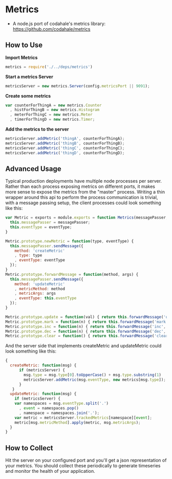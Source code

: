 Metrics
=======

* A node.js port of codahale's metrics library: https://github.com/codahale/metrics

How to Use
----------

**Import Metrics**

```javascript
metrics = require('./../deps/metrics')
```

**Start a metrics Server**

```javascript
metricsServer = new metrics.Server(config.metricsPort || 9091);
```

**Create some metrics**

```javascript
var counterForThingA = new metrics.Counter
  , histForThingB = new metrics.Histogram
  , meterForThingC = new metrics.Meter
  , timerForThingD = new metrics.Timer;
```

**Add the metrics to the server**

```javascript
metricsServer.addMetric('thingA', counterForThingA);
metricsServer.addMetric('thingB', counterForThingB);
metricsServer.addMetric('thingC', counterForThingC);
metricsServer.addMetric('thingD', counterForThingD);
```


Advanced Usage
--------------
Typical production deployments have multiple node processes per server.  Rather than each process exposing metrics on different ports, it makes more sense to expose the metrics from the "master" process.  Writing a thin wrapper around this api to perform the process communication is trivial, with a message passing setup, the client processes could look something like this:

```javascript
var Metric = exports = module.exports = function Metrics(messagePasser, eventType) {
  this.messagePasser = messagePasser;
  this.eventType = eventType;
}

Metric.prototype.newMetric = function(type, eventType) {
  this.messagePasser.sendMessage({
    method: 'createMetric'
    , type: type
    , eventType: eventType
  }); 
}
Metric.prototype.forwardMessage = function(method, args) { 
  this.messagePasser.sendMessage({
    method: 'updateMetric'
    , metricMethod: method
    , metricArgs: args
    , eventType: this.eventType
  }); 
}

Metric.prototype.update = function(val) { return this.forwardMessage('update', [val]); }
Metric.prototype.mark = function(n) { return this.forwardMessage('mark', [n]); }
Metric.prototype.inc = function(n) { return this.forwardMessage('inc', [n]); }
Metric.prototype.dec = function(n) { return this.forwardMessage('dec', [n]); }
Metric.prototype.clear = function() { return this.forwardMessage('clear'); }
```

And the server side that implements createMetric and updateMetric could look something like this:

```javascript
{
  createMetric: function(msg) {
      if (metricsServer) {
        msg.type = msg.type[0].toUpperCase() + msg.type.substring(1)
        metricsServer.addMetric(msg.eventType, new metrics[msg.type]);
      }
   }
  updateMetric: function(msg) {
    if (metricsServer) {
    var namespaces = msg.eventType.split('.')
      , event = namespaces.pop()
      , namespace = namespaces.join('.');
    var metric = metricsServer.trackedMetrics[namespace][event];
    metric[msg.metricMethod].apply(metric, msg.metricArgs);
  }
}
```

How to Collect
--------------

Hit the server on your configured port and you'll get a json representation of your metrics.  You should collect these periodically to generate timeseries and monitor the health of your application.
